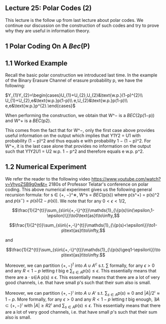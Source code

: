 
## Lecture 25: Polar Codes (2)

This lecture is the follow up from last lecture about polar codes. We continue our discussion on the construction of such codes and try to prove why they are useful in information theory.

## 1 Polar Coding On A *Bec*(P) 

## 1.1 Worked Example

Recall the basic polar construction we introduced last time. In the example of the Binary Erasure Channel of erasure probability p, we have the following:

$Y_{1}Y_{2}=\begin{cases}U_{1}+U_{2},U_{2}&\text{w.p.}(1-p)^{2}\\ U_{1}+U_{2},e&\text{w.p.}p(1-p)\\ e,U_{2}&\text{w.p.}p(1-p)\\ e,e&\text{w.p.}p^{2}.\end{cases}$

When performing the construction, we obtain that W^− is a *BEC*(2p(1−p)) and W^+ is a *BEC*(p2).

This comes from the fact that for W^−, only the first case above provides useful information on the output which implies that Y1Y2 = U1 with probability (1 − p)^2 and thus equals e with probability 1 − (1 − p)^2. For W^+, it is the last case alone that provides no information on the output such that Y1Y2U1 = U2 w.p. 1 − p^2 and therefore equals e w.p. p^2.

## 1.2 Numerical Experiment

We refer the reader to the following video https://www.youtube.com/watch?v=VhyoZSB9g0w&t=
2180s of Professor Telatar's conference on polar coding. This above numerical experiment gives us the following general recursion formula: for s ∈ {+, −}^∗, W^s = *BEC*(p(s)) where p(s^+) = p(s)^2 and $p(s^{-})=p(s)(2-p(s))$. We note that for any $0<\epsilon<1/2$,

$$\frac{1}{2^{t}}\sum_{s\in\{+,-\}^{t}}\mathds{1}_{\{p(s)\in(\epsilon,1-\epsilon)\}}\to0\text{as}t\to\infty,$$

$$\frac{1}{2^{t}}\sum_{s\in\{+,-\}^{t}}\mathds{1}_{\{p(s)<\epsilon\}}\to1-p\text{as}t\to\infty,$$

and

$$\frac{1}{2^{t}}\sum_{s\in\{+,-\}^{t}}\mathds{1}_{\{p(s)\geq1-\epsilon\}}\to p\text{as}t\to\infty.$$

Moreover, we can partition $\{+,-\}^{t}$ into $A\cup A^{c}$ s.t. $\sum$ formally, for any $\epsilon>0$ and any $R<1-p$ letting $t$ big e $\sum_{s\in A}p(s)\leq\epsilon$. This essentially means that there are a $\cdot$
s∈A p(s) ≤ ϵ. This essentially means that there are a lot of very good channels, i.e. that have small p's such that their sum also is small.

Moreover, we can partition $\{+,-\}^{\mathfrak{t}}$ into $A\cup A^{\mathfrak{c}}$ s.t. $\sum_{s\in A}p(s)\approx0$ and $|A|/2^{\mathfrak{t}}\approx1-p$. More formally, for any $\epsilon>0$ and any $R<1-p$ letting $t$ big enough, $\exists A\subset\{+,-\}^{\mathfrak{t}}$ with $|A|\geq R2^{\mathfrak{t}}$ and $\sum_{s\in A}p(s)\leq\epsilon$. This essentially means that there are a lot of very good channels, i.e. that have small $p$'s such that their sum also is small.
